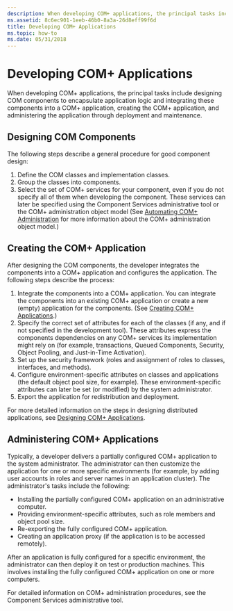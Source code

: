 ```yaml
---
description: When developing COM+ applications, the principal tasks include designing COM components to encapsulate application logic and integrating these components into a COM+ application, creating the COM+ application, and administering the application through deployment and maintenance.
ms.assetid: 8c6ec901-1eeb-46b0-8a3a-26d8eff99f6d
title: Developing COM+ Applications
ms.topic: how-to
ms.date: 05/31/2018
---
```


# Developing COM+ Applications

When developing COM+ applications, the principal tasks include designing COM components to encapsulate application logic and integrating these components into a COM+ application, creating the COM+ application, and administering the application through deployment and maintenance.

## Designing COM Components

The following steps describe a general procedure for good component design:

1.  Define the COM classes and implementation classes.
2.  Group the classes into components.
3.  Select the set of COM+ services for your component, even if you do not specify all of them when developing the component. These services can later be specified using the Component Services administrative tool or the COM+ administration object model (See [Automating COM+ Administration](automating-com--administration.md) for more information about the COM+ administration object model.)

## Creating the COM+ Application

After designing the COM components, the developer integrates the components into a COM+ application and configures the application. The following steps describe the process:

1.  Integrate the components into a COM+ application. You can integrate the components into an existing COM+ application or create a new (empty) application for the components. (See [Creating COM+ Applications](creating-com--applications.md).)
2.  Specify the correct set of attributes for each of the classes (if any, and if not specified in the development tool). These attributes express the components dependencies on any COM+ services its implementation might rely on (for example, transactions, Queued Components, Security, Object Pooling, and Just-in-Time Activation).
3.  Set up the security framework (roles and assignment of roles to classes, interfaces, and methods).
4.  Configure environment-specific attributes on classes and applications (the default object pool size, for example). These environment-specific attributes can later be set (or modified) by the system administrator.
5.  Export the application for redistribution and deployment.

For more detailed information on the steps in designing distributed applications, see [Designing COM+ Applications](designing-com--applications.md).

## Administering COM+ Applications

Typically, a developer delivers a partially configured COM+ application to the system administrator. The administrator can then customize the application for one or more specific environments (for example, by adding user accounts in roles and server names in an application cluster). The administrator's tasks include the following:

-   Installing the partially configured COM+ application on an administrative computer.
-   Providing environment-specific attributes, such as role members and object pool size.
-   Re-exporting the fully configured COM+ application.
-   Creating an application proxy (if the application is to be accessed remotely).

After an application is fully configured for a specific environment, the administrator can then deploy it on test or production machines. This involves installing the fully configured COM+ application on one or more computers.

For detailed information on COM+ administration procedures, see the Component Services administrative tool.

 

 



